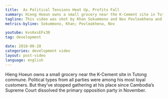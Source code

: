 ```yaml
---
title:  As Political Tensions Heat Up, Profits Fall
summary: Hieng Hoeun owns a small grocery near the K-Cement site in Tutong commune. Political types from all parties were among his most loyal customers. But they’ve stopped gathering at his place since Cambodia’s Supreme Court dissolved the primary opposition party in November.
tagline: This video was shot by Khan Sokummono and Nov Povleakhena and produced by Say Mony.
metrics-byline: Sokummono, Khan; Povleakhena, Nov

youtube: kvs6xsEFx30
tag: development

date: 2018-06-28
categories: development video
layout: post-video
language: english
---
```


Hieng Hoeun owns a small grocery near the K-Cement site in Tutong commune. Political types from all parties were among his most loyal customers. But they’ve stopped gathering at his place since Cambodia’s Supreme Court dissolved the primary opposition party in November.